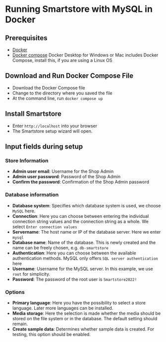 # Running Smartstore with MySQL in Docker
## Prerequisites
 * [Docker](https://www.docker.com/) 
 * [Docker compose](https://docs.docker.com/compose/install/) Docker Desktop for Windows or Mac includes Docker Compose, install this, if you are using a Linux OS   
## Download and Run Docker Compose File
* Download the Docker Compose file
* Change to the directory where you saved the file
* At the command line, run `docker compose up`
## Install Smartstore
* Enter `http://localhost` into your browser
* The Smartstore setup wizard will open.
## Input fields during setup
### Store Information
+ **Admin user email**: Username for the Shop Admin
+ **Admin user password**: Password of the Shop Admin
+ **Confirm the password**: Confirmation of the Shop Admin password
### Database information
+ **Database system**: Specifies which database system is used, we choose `MySQL` here.
+ **Connection**: Here you can choose between entering the individual connection string values and the connection string as a whole. We select `Enter connection values`
+ **Servername**: The host name or IP of the database server. Here we enter `mysql`
+ **Database name**: Name of the database. This is newly created and the name can be freely chosen, e.g. `db-smartstore`
+ **Authentication**: Here you can choose between the available authentication methods. MySQL only offers `SQL server authentication` here
+ **Username**: Username for the MySQL server. In this example, we use `root` for simplicity. 
+ **Password**: The password of the root user is `Smartstore2022!`
### Options
+ **Primary language**: Here you have the possibility to select a store language. Later more languages can be installed.
+ **Media storage**: Here the selection is made whether the media should be stored on the file system or in the database. The default setting should remain.
+ **Create sample data**: Determines whether sample data is created. For testing, this option should be enabled.
